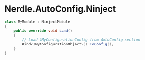 # Nerdle.AutoConfig.Ninject


```csharp
class MyModule : NinjectModule
{
    public override void Load()
    {
        // Load IMyConfigurationConfig from AutoConfig section
        Bind<IMyConfigurationObject>().ToConfig();
    }
}
```
